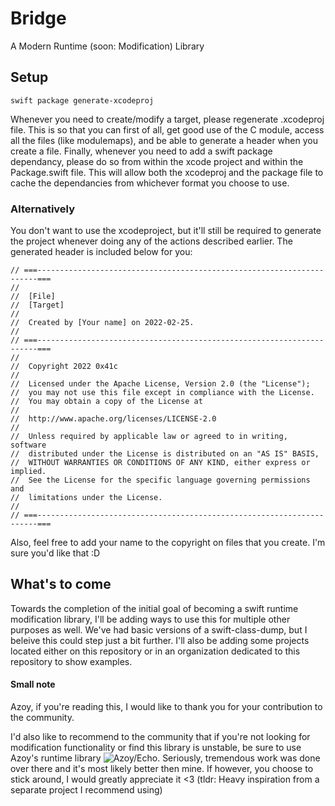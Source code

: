 # Bridge

A Modern Runtime (soon: Modification) Library

## Setup


```
swift package generate-xcodeproj
```

Whenever you need to create/modify a target, please regenerate .xcodeproj file. This is so that you can first of all, get good use of the C module,
access all the files (like modulemaps), and be able to generate a header when you create a file. Finally, whenever you need to add a swift package dependancy,
please do so from within the xcode project and within the Package.swift file. This will allow both the xcodeproj and the package file to cache the dependancies
from whichever format you choose to use.

### Alternatively

You don't want to use the xcodeproject, but it'll still be required to generate the project whenever doing any of the actions described
earlier. The generated header is included below for you:

```
// ===----------------------------------------------------------------------===
//
//  [File]
//  [Target]
//
//  Created by [Your name] on 2022-02-25.
//
// ===----------------------------------------------------------------------===
//
//  Copyright 2022 0x41c
//
//  Licensed under the Apache License, Version 2.0 (the "License");
//  you may not use this file except in compliance with the License.
//  You may obtain a copy of the License at
//
//  http://www.apache.org/licenses/LICENSE-2.0
//
//  Unless required by applicable law or agreed to in writing, software
//  distributed under the License is distributed on an "AS IS" BASIS,
//  WITHOUT WARRANTIES OR CONDITIONS OF ANY KIND, either express or implied.
//  See the License for the specific language governing permissions and
//  limitations under the License.
//
// ===----------------------------------------------------------------------===
```

Also, feel free to add your name to the copyright on files that you create. I'm sure you'd like that :D


## What's to come

Towards the completion of the initial goal of becoming a swift runtime modification library, I'll be adding ways to use
this for multiple other purposes as well. We've had basic versions of a swift-class-dump, but I beleive this could step
just a bit further. I'll also be adding some projects located either on this repository or in an organization dedicated
to this repository to show examples.

#### Small note

Azoy, if you're reading this, I would like to thank you for your contribution to the community.

I'd also like to recommend to the community that if you're not looking for modification functionality or find this library is unstable, be
sure to use Azoy's runtime library ![Azoy/Echo](https://github.com/Azoy/Echo). Seriously, tremendous work was done over there
and it's most likely better then mine. If however, you choose to stick around, I would greatly appreciate it <3
(tldr: Heavy inspiration from a separate project I recommend using) 
